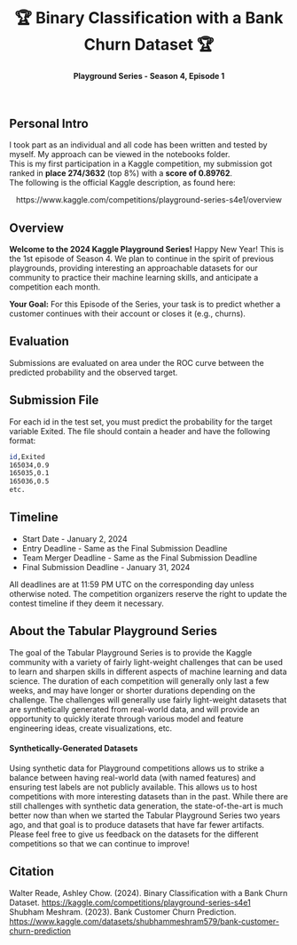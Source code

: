 # <div align="center">🏆 Binary Classification with a Bank Churn Dataset 🏆</div>

#### <div align='center'> Playground Series - Season 4, Episode 1 </div>
<br>

## Personal Intro ##
I took part as an individual and all code has been written and tested by myself. My approach can be viewed in the notebooks folder.<br>
This is my first participation in a Kaggle competition, my submission got ranked in **place 274/3632** (top 8%) 
with a **score of 0.89762**. <br>
<b3>
The following is the official Kaggle description, as found here: <br>
<div align='center'> https://www.kaggle.com/competitions/playground-series-s4e1/overview </div>

## Overview
**Welcome to the 2024 Kaggle Playground Series!** Happy New Year! This is the 1st episode of Season 4. We plan to continue in the spirit of previous playgrounds, 
providing interesting an approachable datasets for our community to practice their machine learning skills, and anticipate a competition each month.

**Your Goal:** 
For this Episode of the Series, your task is to predict whether a customer continues with their account or closes it (e.g., churns).

## Evaluation
Submissions are evaluated on area under the ROC curve between the predicted probability and the observed target.

## Submission File
For each id in the test set, you must predict the probability for the target variable Exited. The file should contain a header and have the following format:
```bash
id,Exited
165034,0.9
165035,0.1
165036,0.5
etc.
```
## Timeline
- Start Date - January 2, 2024
- Entry Deadline - Same as the Final Submission Deadline
- Team Merger Deadline - Same as the Final Submission Deadline
- Final Submission Deadline - January 31, 2024 <br>

All deadlines are at 11:59 PM UTC on the corresponding day unless otherwise noted. The competition organizers reserve the right to update the contest timeline 
if they deem it necessary.

## About the Tabular Playground Series
The goal of the Tabular Playground Series is to provide the Kaggle community with a variety of fairly light-weight challenges that can be used to learn and 
sharpen skills in different aspects of machine learning and data science. The duration of each competition will generally only last a few weeks, and may have 
longer or shorter durations depending on the challenge. The challenges will generally use fairly light-weight datasets that are synthetically generated from 
real-world data, and will provide an opportunity to quickly iterate through various model and feature engineering ideas, create visualizations, etc.

#### Synthetically-Generated Datasets
Using synthetic data for Playground competitions allows us to strike a balance between having real-world data (with named features) and ensuring test labels 
are not publicly available. This allows us to host competitions with more interesting datasets than in the past. While there are still challenges with synthetic 
data generation, the state-of-the-art is much better now than when we started the Tabular Playground Series two years ago, and that goal is to produce datasets 
that have far fewer artifacts. Please feel free to give us feedback on the datasets for the different competitions so that we can continue to improve!

## Citation
Walter Reade, Ashley Chow. (2024). Binary Classification with a Bank Churn Dataset. https://kaggle.com/competitions/playground-series-s4e1 <br>
Shubham Meshram. (2023). Bank Customer Churn Prediction. https://www.kaggle.com/datasets/shubhammeshram579/bank-customer-churn-prediction 
